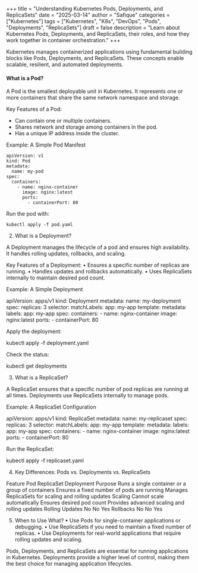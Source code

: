 +++
title = "Understanding Kubernetes Pods, Deployments, and ReplicaSets"
date = "2025-03-14"
author = "Safique"
categories = ["Kubernetes"]
tags = ["Kubernetes", "K8s", "DevOps", "Pods", "Deployments", "ReplicaSets"]
draft = false
description = "Learn about Kubernetes Pods, Deployments, and ReplicaSets, their roles, and how they work together in container orchestration."
+++

Kubernetes manages containerized applications using fundamental building blocks like Pods, Deployments, and ReplicaSets. These concepts enable scalable, resilient, and automated deployments.

#### What is a Pod?

A Pod is the smallest deployable unit in Kubernetes. It represents one or more containers that share the same network namespace and storage.

Key Features of a Pod:
* Can contain one or multiple containers.
* Shares network and storage among containers in the pod.
* Has a unique IP address inside the cluster.

Example: A Simple Pod Manifest
```
apiVersion: v1
kind: Pod
metadata:
  name: my-pod
spec:
  containers:
    - name: nginx-container
      image: nginx:latest
      ports:
        - containerPort: 80
```
Run the pod with:
```
kubectl apply -f pod.yaml
```
2. What is a Deployment?

A Deployment manages the lifecycle of a pod and ensures high availability. It handles rolling updates, rollbacks, and scaling.

Key Features of a Deployment:
	•	Ensures a specific number of replicas are running.
	•	Handles updates and rollbacks automatically.
	•	Uses ReplicaSets internally to maintain desired pod count.

Example: A Simple Deployment

apiVersion: apps/v1
kind: Deployment
metadata:
  name: my-deployment
spec:
  replicas: 3
  selector:
    matchLabels:
      app: my-app
  template:
    metadata:
      labels:
        app: my-app
    spec:
      containers:
        - name: nginx-container
          image: nginx:latest
          ports:
            - containerPort: 80

Apply the deployment:

kubectl apply -f deployment.yaml

Check the status:

kubectl get deployments

3. What is a ReplicaSet?

A ReplicaSet ensures that a specific number of pod replicas are running at all times. Deployments use ReplicaSets internally to manage pods.

Example: A ReplicaSet Configuration

apiVersion: apps/v1
kind: ReplicaSet
metadata:
  name: my-replicaset
spec:
  replicas: 3
  selector:
    matchLabels:
      app: my-app
  template:
    metadata:
      labels:
        app: my-app
    spec:
      containers:
        - name: nginx-container
          image: nginx:latest
          ports:
            - containerPort: 80

Run the ReplicaSet:

kubectl apply -f replicaset.yaml

4. Key Differences: Pods vs. Deployments vs. ReplicaSets

Feature	Pod	ReplicaSet	Deployment
Purpose	Runs a single container or a group of containers	Ensures a fixed number of pods are running	Manages ReplicaSets for scaling and rolling updates
Scaling	Cannot scale automatically	Ensures desired pod count	Provides advanced scaling and rolling updates
Rolling Updates	No	No	Yes
Rollbacks	No	No	Yes

5. When to Use What?
	•	Use Pods for single-container applications or debugging.
	•	Use ReplicaSets if you need to maintain a fixed number of replicas.
	•	Use Deployments for real-world applications that require rolling updates and scaling.


Pods, Deployments, and ReplicaSets are essential for running applications in Kubernetes. Deployments provide a higher level of control, making them the best choice for managing application lifecycles.